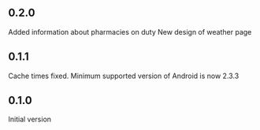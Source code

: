 0.2.0
-----
Added information about pharmacies on duty
New design of weather page

0.1.1
-----
Cache times fixed.
Minimum supported version of Android is now 2.3.3

0.1.0
-----
Initial version
